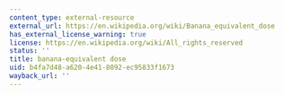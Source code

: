 ```yaml
---
content_type: external-resource
external_url: https://en.wikipedia.org/wiki/Banana_equivalent_dose
has_external_license_warning: true
license: https://en.wikipedia.org/wiki/All_rights_reserved
status: ''
title: banana-equivalent dose
uid: b4fa7d48-a620-4e41-8092-ec95833f1673
wayback_url: ''
---
```

